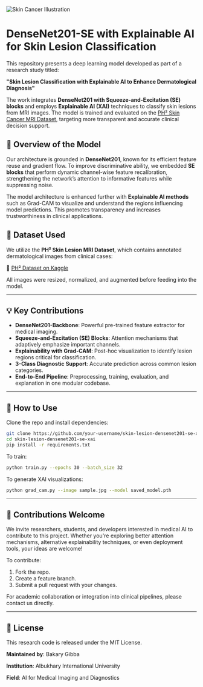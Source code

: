 ![Skin Cancer Illustration](https://example.com/your-image.jpg)


# DenseNet201-SE with Explainable AI for Skin Lesion Classification

This repository presents a deep learning model developed as part of a research study titled:

**"Skin Lesion Classification with Explainable AI to Enhance Dermatological Diagnosis"**

The work integrates **DenseNet201 with Squeeze-and-Excitation (SE) blocks** and employs **Explainable AI (XAI)** techniques to classify skin lesions from MRI images. The model is trained and evaluated on the [PH² Skin Cancer MRI Dataset](https://www.kaggle.com/datasets/rashidul0/ph2-skin-cancer-classification), targeting more transparent and accurate clinical decision support.


## 🧠 Overview of the Model

Our architecture is grounded in **DenseNet201**, known for its efficient feature reuse and gradient flow. To improve discriminative ability, we embedded **SE blocks** that perform dynamic channel-wise feature recalibration, strengthening the network’s attention to informative features while suppressing noise.

The model architecture is enhanced further with **Explainable AI methods** such as Grad-CAM to visualize and understand the regions influencing model predictions. This promotes transparency and increases trustworthiness in clinical applications.


## 📂 Dataset Used

We utilize the **PH² Skin Lesion MRI Dataset**, which contains annotated dermatological images from clinical cases:

📌 [PH² Dataset on Kaggle](https://www.kaggle.com/datasets/rashidul0/ph2-skin-cancer-classification)

All images were resized, normalized, and augmented before feeding into the model.

---

## 💡 Key Contributions

- **DenseNet201-Backbone**: Powerful pre-trained feature extractor for medical imaging.
- **Squeeze-and-Excitation (SE) Blocks**: Attention mechanisms that adaptively emphasize important channels.
- **Explainability with Grad-CAM**: Post-hoc visualization to identify lesion regions critical for classification.
- **3-Class Diagnostic Support**: Accurate prediction across common lesion categories.
- **End-to-End Pipeline**: Preprocessing, training, evaluation, and explanation in one modular codebase.

---

## 🚀 How to Use

Clone the repo and install dependencies:

```bash
git clone https://github.com/your-username/skin-lesion-densenet201-se-xai.git
cd skin-lesion-densenet201-se-xai
pip install -r requirements.txt
````

To train:

```bash
python train.py --epochs 30 --batch_size 32
```

To generate XAI visualizations:

```bash
python grad_cam.py --image sample.jpg --model saved_model.pth
```

---

## 🤝 Contributions Welcome

We invite researchers, students, and developers interested in medical AI to contribute to this project. Whether you're exploring better attention mechanisms, alternative explainability techniques, or even deployment tools, your ideas are welcome!

To contribute:

1. Fork the repo.
2. Create a feature branch.
3. Submit a pull request with your changes.

For academic collaboration or integration into clinical pipelines, please contact us directly.

---

## 📜 License

This research code is released under the MIT License.

**Maintained by**: Bakary Gibba

**Institution**: Albukhary International University

**Field**: AI for Medical Imaging and Diagnostics

```
